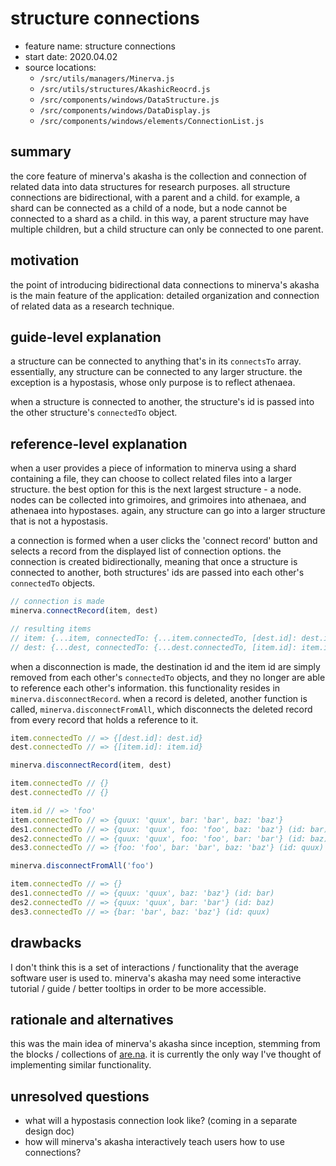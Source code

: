 # structure connections

-   feature name: structure connections
-   start date: 2020.04.02
-   source locations:
    -   `/src/utils/managers/Minerva.js`
    -   `/src/utils/structures/AkashicReocrd.js`
    -   `/src/components/windows/DataStructure.js`
    -   `/src/components/windows/DataDisplay.js`
    -   `/src/components/windows/elements/ConnectionList.js`

## summary

the core feature of minerva's akasha is the collection and connection of related data into data structures for research purposes. all structure connections are bidirectional, with a parent and a child. for example, a shard can be connected as a child of a node, but a node cannot be connected to a shard as a child. in this way, a parent structure may have multiple children, but a child structure can only be connected to one parent.

## motivation

the point of introducing bidirectional data connections to minerva's akasha is the main feature of the application: detailed organization and connection of related data as a research technique.

## guide-level explanation

a structure can be connected to anything that's in its `connectsTo` array. essentially, any structure can be connected to any larger structure. the exception is a hypostasis, whose only purpose is to reflect athenaea.

when a structure is connected to another, the structure's id is passed into the other structure's `connectedTo` object.

## reference-level explanation

when a user provides a piece of information to minerva using a shard containing a file, they can choose to collect related files into a larger structure. the best option for this is the next largest structure - a node. nodes can be collected into grimoires, and grimoires into athenaea, and athenaea into hypostases. again, any structure can go into a larger structure that is not a hypostasis.

a connection is formed when a user clicks the 'connect record' button and selects a record from the displayed list of connection options. the connection is created bidirectionally, meaning that once a structure is connected to another, both structures' ids are passed into each other's `connectedTo` objects.

```javascript
// connection is made
minerva.connectRecord(item, dest)

// resulting items
// item: {...item, connectedTo: {...item.connectedTo, [dest.id]: dest.id}}
// dest: {...dest, connectedTo: {...dest.connectedTo, [item.id]: item.id}}
```

when a disconnection is made, the destination id and the item id are simply removed from each other's `connectedTo` objects, and they no longer are able to reference each other's information. this functionality resides in `minerva.disconnectRecord`. when a record is deleted, another function is called, `minerva.disconnectFromAll`, which disconnects the deleted record from every record that holds a reference to it.

```javascript
item.connectedTo // => {[dest.id]: dest.id}
dest.connectedTo // => {[item.id]: item.id}

minerva.disconnectRecord(item, dest)

item.connectedTo // {}
dest.connectedTo // {}
```

```javascript
item.id // => 'foo'
item.connectedTo // => {quux: 'quux', bar: 'bar', baz: 'baz'}
des1.connectedTo // => {quux: 'quux', foo: 'foo', baz: 'baz'} (id: bar)
des2.connectedTo // => {quux: 'quux', foo: 'foo', bar: 'bar'} (id: baz)
des3.connectedTo // => {foo: 'foo', bar: 'bar', baz: 'baz'} (id: quux)

minerva.disconnectFromAll('foo')

item.connectedTo // => {}
des1.connectedTo // => {quux: 'quux', baz: 'baz'} (id: bar)
des2.connectedTo // => {quux: 'quux', bar: 'bar'} (id: baz)
des3.connectedTo // => {bar: 'bar', baz: 'baz'} (id: quux)
```

## drawbacks

I don't think this is a set of interactions / functionality that the average software user is used to. minerva's akasha may need some interactive tutorial / guide / better tooltips in order to be more accessible.

## rationale and alternatives

this was the main idea of minerva's akasha since inception, stemming from the blocks / collections of [are.na](https://are.na). it is currently the only way I've thought of implementing similar functionality.

## unresolved questions

-   what will a hypostasis connection look like? (coming in a separate design doc)
-   how will minerva's akasha interactively teach users how to use connections?
